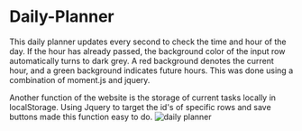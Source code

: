 # Daily-Planner
This daily planner updates every second to check the time and hour of the day.  If the hour has already passed, the background color of the input row automatically turns to dark grey. A red background denotes the current hour, and a green background indicates future hours. This was done using a combination of moment.js and jquery.

Another function of the website is the storage of current tasks locally in localStorage. Using Jquery to target the id's of specific rows and save buttons made this function easy to do.
![daily planner](https://user-images.githubusercontent.com/70293668/93658360-ca044980-f9ef-11ea-82c1-e356d4e72399.JPG)
